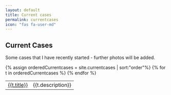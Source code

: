 ```yaml
---
layout: default
title: Current cases
permalink: currentcases
icon: "fas fa-user-md"
---
```

## Current Cases

Some cases that I have recently started - further photos will be added.

<table class="table table-striped">
<tbody>
{% assign orderedCurrentcases = site.currentcases | sort:"order"%}
{% for t in orderedCurrentcases %}
  <tr>
    <td><a href="{{t.url}}">{{t.title}}</a></td>
    <td>{{t.description}}</td>
  </tr>
{% endfor %}
</tbody>
</table>
